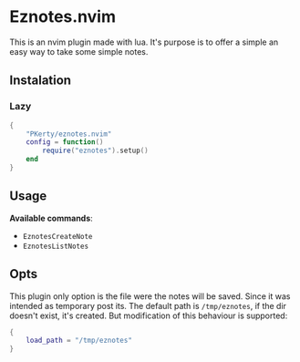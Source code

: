 # Eznotes.nvim
This is an nvim plugin made with lua.
It's purpose is to offer a simple an easy way to take some simple notes.

## Instalation

### Lazy

```lua
{
    "PKerty/eznotes.nvim"
    config = function()
        require("eznotes").setup()
    end
}
```

## Usage
**Available commands**:
- `EznotesCreateNote`
- `EznotesListNotes`

## Opts
This plugin only option is the file were the notes will be saved. Since it was intended as temporary post its. The default path is `/tmp/eznotes`, if the dir doesn't exist, it's created. But modification of this behaviour is supported:

```lua
{
    load_path = "/tmp/eznotes"
}
```
